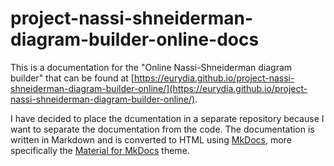 # project-nassi-shneiderman-diagram-builder-online-docs

This is a documentation for the "Online Nassi-Shneiderman diagram builder" that can be found at [https://eurydia.github.io/project-nassi-shneiderman-diagram-builder-online/](https://eurydia.github.io/project-nassi-shneiderman-diagram-builder-online/).

I have decided to place the dcumentation in a separate repository because I want to separate the documentation from the code.
The documentation is written in Markdown and is converted to HTML using [MkDocs](https://www.mkdocs.org/), more specifically the [Material for MkDocs](https://squidfunk.github.io/mkdocs-material/) theme.
